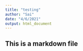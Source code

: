 ```yaml
---
title: "testing"
author: "Sai"
date: "4/6/2021"
output: html_document
---
```



## This is a markdown file
